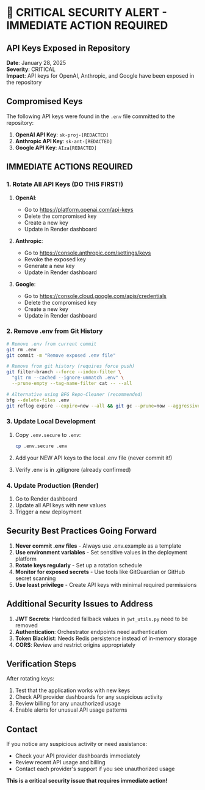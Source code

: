 # 🚨 CRITICAL SECURITY ALERT - IMMEDIATE ACTION REQUIRED

## API Keys Exposed in Repository

**Date**: January 28, 2025  
**Severity**: CRITICAL  
**Impact**: API keys for OpenAI, Anthropic, and Google have been exposed in the repository

## Compromised Keys

The following API keys were found in the `.env` file committed to the repository:

1. **OpenAI API Key**: `sk-proj-[REDACTED]`
2. **Anthropic API Key**: `sk-ant-[REDACTED]`
3. **Google API Key**: `AIza[REDACTED]`

## IMMEDIATE ACTIONS REQUIRED

### 1. Rotate All API Keys (DO THIS FIRST!)

1. **OpenAI**:
   - Go to https://platform.openai.com/api-keys
   - Delete the compromised key
   - Create a new key
   - Update in Render dashboard

2. **Anthropic**:
   - Go to https://console.anthropic.com/settings/keys
   - Revoke the exposed key
   - Generate a new key
   - Update in Render dashboard

3. **Google**:
   - Go to https://console.cloud.google.com/apis/credentials
   - Delete the compromised key
   - Create a new key
   - Update in Render dashboard

### 2. Remove .env from Git History

```bash
# Remove .env from current commit
git rm .env
git commit -m "Remove exposed .env file"

# Remove from git history (requires force push)
git filter-branch --force --index-filter \
  "git rm --cached --ignore-unmatch .env" \
  --prune-empty --tag-name-filter cat -- --all

# Alternative using BFG Repo-Cleaner (recommended)
bfg --delete-files .env
git reflog expire --expire=now --all && git gc --prune=now --aggressive
```

### 3. Update Local Development

1. Copy `.env.secure` to `.env`:
   ```bash
   cp .env.secure .env
   ```

2. Add your NEW API keys to the local .env file (never commit it!)

3. Verify .env is in .gitignore (already confirmed)

### 4. Update Production (Render)

1. Go to Render dashboard
2. Update all API keys with new values
3. Trigger a new deployment

## Security Best Practices Going Forward

1. **Never commit .env files** - Always use .env.example as a template
2. **Use environment variables** - Set sensitive values in the deployment platform
3. **Rotate keys regularly** - Set up a rotation schedule
4. **Monitor for exposed secrets** - Use tools like GitGuardian or GitHub secret scanning
5. **Use least privilege** - Create API keys with minimal required permissions

## Additional Security Issues to Address

1. **JWT Secrets**: Hardcoded fallback values in `jwt_utils.py` need to be removed
2. **Authentication**: Orchestrator endpoints need authentication
3. **Token Blacklist**: Needs Redis persistence instead of in-memory storage
4. **CORS**: Review and restrict origins appropriately

## Verification Steps

After rotating keys:

1. Test that the application works with new keys
2. Check API provider dashboards for any suspicious activity
3. Review billing for any unauthorized usage
4. Enable alerts for unusual API usage patterns

## Contact

If you notice any suspicious activity or need assistance:
- Check your API provider dashboards immediately
- Review recent API usage and billing
- Contact each provider's support if you see unauthorized usage

**This is a critical security issue that requires immediate action!**